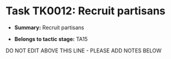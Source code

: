 # Task TK0012: Recruit partisans

* **Summary:** Recruit partisans

* **Belongs to tactic stage:** TA15

DO NOT EDIT ABOVE THIS LINE - PLEASE ADD NOTES BELOW